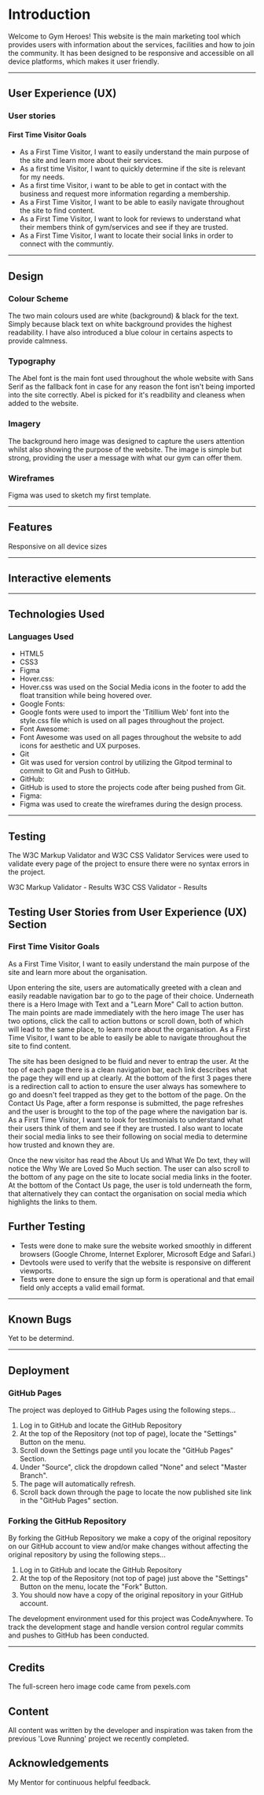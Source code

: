 # **Introduction**
Welcome to Gym Heroes! This website is the main marketing tool which provides users with information about the services, facilities and how to join the community. It has been designed to be responsive and accessible on all device platforms, which makes it user friendly.

<hr>

## **User Experience (UX)**
### User stories
#### First Time Visitor Goals
- As a First Time Visitor, I want to easily understand the main purpose of the site and learn more about their services.
- As a first time Visitor, I want to quickly determine if the site is relevant for my needs.
- As a first time Visitor, i want to be able to get in contact with the business and request more information regarding a membership.
- As a First Time Visitor, I want to be able to easily navigate throughout the site to find content.
- As a First Time Visitor, I want to look for reviews to understand what their members think of gym/services and see if they are trusted.
- As a First Time Visitor, I want to locate their social links in order to connect with the communtiy.

<hr>

## Design
### Colour Scheme
The two main colours used are white (background) & black for the text. Simply because black text on white background provides the highest readability. I have also introduced a blue colour in certains aspects to provide calmness.
### Typography
The Abel font is the main font used throughout the whole website with Sans Serif as the fallback font in case for any reason the font isn't being imported into the site correctly. Abel is picked for it's readbility and cleaness when added to the website.
### Imagery
The background hero image was designed to capture the users attention whilst also showing the purpose of the website. The image is simple but strong, providing the user a message with what our gym can offer them.
### Wireframes
Figma was used to sketch my first template.

<hr>

## Features
Responsive on all device sizes

<hr>

## Interactive elements

<hr>

## Technologies Used
### Languages Used
- HTML5
- CSS3
- Figma
- Hover.css:
- Hover.css was used on the Social Media icons in the footer to add the float transition while being hovered over.
- Google Fonts:
- Google fonts were used to import the 'Titillium Web' font into the style.css file which is used on all pages throughout the project.
- Font Awesome:
- Font Awesome was used on all pages throughout the website to add icons for aesthetic and UX purposes.
- Git
- Git was used for version control by utilizing the Gitpod terminal to commit to Git and Push to GitHub.
- GitHub:
- GitHub is used to store the projects code after being pushed from Git.
- Figma:
- Figma was used to create the wireframes during the design process.

<hr>

## Testing
The W3C Markup Validator and W3C CSS Validator Services were used to validate every page of the project to ensure there were no syntax errors in the project.

W3C Markup Validator - Results
W3C CSS Validator - Results
## Testing User Stories from User Experience (UX) Section
### First Time Visitor Goals
As a First Time Visitor, I want to easily understand the main purpose of the site and learn more about the organisation.

Upon entering the site, users are automatically greeted with a clean and easily readable navigation bar to go to the page of their choice. Underneath there is a Hero Image with Text and a "Learn More" Call to action button.
The main points are made immediately with the hero image
The user has two options, click the call to action buttons or scroll down, both of which will lead to the same place, to learn more about the organisation.
As a First Time Visitor, I want to be able to easily be able to navigate throughout the site to find content.

The site has been designed to be fluid and never to entrap the user. At the top of each page there is a clean navigation bar, each link describes what the page they will end up at clearly.
At the bottom of the first 3 pages there is a redirection call to action to ensure the user always has somewhere to go and doesn't feel trapped as they get to the bottom of the page.
On the Contact Us Page, after a form response is submitted, the page refreshes and the user is brought to the top of the page where the navigation bar is.
As a First Time Visitor, I want to look for testimonials to understand what their users think of them and see if they are trusted. I also want to locate their social media links to see their following on social media to determine how trusted and known they are.

Once the new visitor has read the About Us and What We Do text, they will notice the Why We are Loved So Much section.
The user can also scroll to the bottom of any page on the site to locate social media links in the footer.
At the bottom of the Contact Us page, the user is told underneath the form, that alternatively they can contact the organisation on social media which highlights the links to them.

## Further Testing
- Tests were done to make sure the website worked smoothly in different browsers (Google Chrome, Internet Explorer, Microsoft Edge and Safari.)
- Devtools were used to verify that the website is responsive on different viewports.
- Tests were done to ensure the sign up form is operational and that email field only accepts a valid email format.

<hr>

## Known Bugs
Yet to be determind.

<hr>

## Deployment
### GitHub Pages
The project was deployed to GitHub Pages using the following steps...

1. Log in to GitHub and locate the GitHub Repository
2. At the top of the Repository (not top of page), locate the "Settings" Button on the menu.
3. Scroll down the Settings page until you locate the "GitHub Pages" Section.
4. Under "Source", click the dropdown called "None" and select "Master Branch".
5. The page will automatically refresh.
6. Scroll back down through the page to locate the now published site link in the "GitHub Pages" section.

### Forking the GitHub Repository
By forking the GitHub Repository we make a copy of the original repository on our GitHub account to view and/or make changes without affecting the original repository by using the following steps...

1. Log in to GitHub and locate the GitHub Repository
2. At the top of the Repository (not top of page) just above the "Settings" Button on the menu, locate the "Fork" Button.
3. You should now have a copy of the original repository in your GitHub account.

The development environment used for this project was CodeAnywhere. To track the development stage and handle version control regular commits and pushes to GitHub has been conducted.

<hr>

## Credits
The full-screen hero image code came from pexels.com

## Content
All content was written by the developer and inspiration was taken from the previous 'Love Running' project we recently completed.

## Acknowledgements
My Mentor for continuous helpful feedback.
